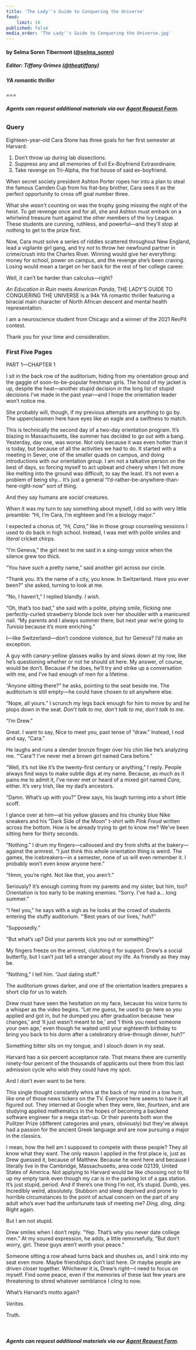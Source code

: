 ```yaml
---
title: 'The Lady''s Guide to Conquering the Universe'
feed:
    limit: 10
published: false
media_order: 'The Lady''s Guide to Conquering the Universe.jpg'
---
```


 #### by Selma Soren Tibermont ([@selma_soren](https://twitter.com/selma_soren?target=_blank))

##### Editor: Tiffany Grimes ([@theqtiffany](https://twitter.com/theqtiffany?target=_blank))

##### YA romantic thriller

===

###### **Agents can request additional materials via our [Agent Request Form](https://forms.gle/ttzaGQHoahEnkN6h6?target=_blank).**

### Query
 
Eighteen-year-old Cara Stone has three goals for her first semester at Harvard:
 
1. Don’t throw up during lab dissections.  
2. Suppress any and all memories of Evil Ex-Boyfriend Extraordinaire. 
3. Take revenge on Tri-Alpha, the frat house of said ex-boyfriend. 
 
When secret society president Ashton Porter ropes her into a plan to steal the famous Camden Cup from his frat-boy brother, Cara sees it as the perfect opportunity to cross off goal number three.
 
What she _wasn’t_ counting on was the trophy going missing the night of the heist. To get revenge once and for all, she and Ashton must embark on a whirlwind treasure hunt against the other members of the Ivy League. These students are cunning, ruthless, and powerful—and they’ll stop at nothing to get to the prize first. 
 
Now, Cara must solve a series of riddles scattered throughout New England, lead a vigilante girl gang, and try _not_ to throw her newfound partner in crime/crush into the Charles River. Winning would give her everything: money for school, power on campus, and the revenge she’s been craving. Losing would mean a target on her back for the rest of her college career. 
 
Well, it can’t be harder than calculus—right? 
 
_An Education in Ruin_ meets _American Panda_, THE LADY’S GUIDE TO CONQUERING THE UNIVERSE is a 94k YA romantic thriller featuring a biracial main character of North African descent and mental health representation. 
 
I am a neuroscience student from Chicago and a winner of the 2021 RevPit contest. 
 
Thank you for your time and consideration. 
 
### First Five Pages

PART 1—CHAPTER 1 

I sit in the back row of the auditorium, hiding from my orientation group and the gaggle of soon-to-be-popular freshman girls. The hood of my jacket is up, despite the heat—another stupid decision in the long list of stupid decisions I’ve made in the past year—and I hope the orientation leader won’t notice me.

She probably will, though, if my previous attempts are anything to go by. The upperclassmen here have eyes like an eagle and a swiftness to match.

This is technically the second day of a two-day orientation program. It’s blazing in Massachusetts, like summer has decided to go out with a bang. Yesterday, day one, was worse. Not only because it was even hotter than it is today, but because of all the activities we had to do. It started with a meeting in Sever, one of the smaller quads on campus, and doing introductions with our orientation group. I am not a talkative person on the best of days, so forcing myself to act upbeat and cheery when I felt more like melting into the ground was difficult, to say the least. It’s not even a problem of being shy… It’s just a general “I’d-rather-be-anywhere-than-here-right-now” sort of thing.

And they say humans are _social_ creatures.

When it was my turn to say something about myself, I did so with very little preamble: “Hi, I’m Cara, I’m eighteen and I’m a biology major.”

I expected a chorus of, “_Hi, Cara_,” like in those group counseling sessions I used to do back in high school. Instead, I was met with polite smiles and _literal_ cricket chirps.

“I’m Geneva,” the girl next to me said in a sing-songy voice when the silence grew too thick.

“You have _such_ a pretty name,” said another girl across our circle.

“Thank you. It’s the name of a city, you know. In Switzerland. Have you ever been?” she asked, turning to look at me.

“No, I haven’t,” I replied blandly. _I wish._

“Oh, that’s too bad,” she said with a polite, pitying smile, flicking one perfectly-curled strawberry blonde lock over her shoulder with a manicured nail. “My parents and I always summer there, but next year we’re going to _Tunisia_ because it’s more enriching.”

I—like Switzerland—don’t condone violence, but for Geneva? I’d make an exception.

A guy with canary-yellow glasses walks by and slows down at my row, like he’s questioning whether or not he should sit here. My answer, of course, would be don’t. Because if he does, he’ll try and strike up a conversation with me, and I’ve had enough of men for a lifetime.

“Anyone sitting there?” he asks, pointing to the seat beside me. The auditorium is still empty—he could have chosen to sit anywhere else.

“Nope, all yours.” I scrunch my legs back enough for him to move by and he plops down in the seat. _Don’t talk to me, don’t talk to me, don’t talk to me._

“I’m Drew.”

Great. I want to say, Nice to meet you, past tense of “draw.” Instead, I nod and say, “Cara.”

He laughs and runs a slender bronze finger over his chin like he’s analyzing me. “‘Cara’? I’ve never met a brown girl named Cara before.”

“Well, it’s not like it’s the twenty-first century or anything,” I reply. People always find ways to make subtle digs at my name. Because, as much as it pains me to admit it, I’ve never met or heard of a mixed girl named _Cara_, either. It’s very Irish, like my dad’s ancestors.

“Damn. What’s up with you?” Drew says, his laugh turning into a short little scoff.

I glance over at him—at his yellow glasses and his chunky blue Nike sneakers and his “Dark Side of the Moon” t-shirt with _Pink Freud_ written across the bottom. How is he already trying to get to know me? We’ve been sitting here for thirty seconds.

“Nothing.” I drum my fingers—calloused and dry from shifts at the bakery—against the armrest. “I just think this whole orientation thing is weird. The games, the icebreakers—in a semester, none of us will even remember it. I probably won’t even know anyone here.”

“Hmm, you’re right. Not like that, you aren’t.”

Seriously? It’s enough coming from my parents and my sister, but him, too? Orientation is too early to be making enemies. “Sorry. I’ve had a… long summer.”

“I feel you,” he says with a sigh as he looks at the crowd of students entering the stuffy auditorium. “‘Best years of our lives,’ huh?”

“Supposedly.”

“But what’s up? Did your parents kick you out or something?”

My fingers freeze on the armrest, clutching it for support. Drew’s a social butterfly, but I can’t just tell a stranger about my life. As friendly as they may be.

“Nothing,” I tell him. “Just dating stuff.”

The auditorium grows darker, and one of the orientation leaders prepares a short clip for us to watch.

Drew must have seen the hesitation on my face, because his voice turns to a whisper as the video begins. “Let me guess, he used to go here so you applied and got in, but he dumped you after graduation because ‘new changes,’ and ‘it just wasn’t meant to be,’ and ‘I think you need someone your own age,’ even though he waited until your eighteenth birthday to bring you back to his dorm after a celebratory drive-through dinner, huh?”

Something bitter sits on my tongue, and I slouch down in my seat.

Harvard has a six percent acceptance rate. That means there are currently ninety-four percent of the thousands of applicants out there from this last admission cycle who wish they could have my spot.

And I don’t even want to be here.

This single thought constantly whirs at the back of my mind in a low hum, like one of those news tickers on the TV. Everyone here seems to have it all figured out. They interned at Google when they were, like, _fourteen_, and are studying applied mathematics in the hopes of becoming a backend software engineer for a mega start-up. Or their parents both won the Pulitzer Prize (different categories and years, obviously) but they’ve always had a passion for the ancient Greek language and are now pursuing a major in the classics.

I mean, how the hell am I supposed to compete with these people? They all know what they want. The only reason I applied in the first place is, just as Drew guessed it, because of Matthew. Because he went here and because I literally live in the Cambridge, Massachusetts, area code 02139, United States of America. Not applying to Harvard would be like choosing not to fill up my empty tank even though my car is in the parking lot of a gas station. It’s just stupid, period. And if there’s one thing I’m not, it’s stupid. Dumb, yes. Incredibly weird, absolutely. Stubborn and sleep deprived and prone to horrible circumstances to the point of actual concern on the part of any adult who’s ever had the unfortunate task of meeting me? _Ding, ding, ding_. Right again.

But I am not stupid.

Drew smiles when I don’t reply. “Yep. That’s why you never date college men.” At my soured expression, he adds, a little remorsefully, “But don’t worry, girl. These guys aren’t worth your peace.”

Someone sitting a row ahead turns back and shushes us, and I sink into my seat even more. Maybe friendships don’t last here. Or maybe people are driven closer together. Whichever it is, Drew’s right—I need to focus on myself. Find some peace, even if the memories of these last few years are threatening to shred whatever semblance I cling to now.

What’s Harvard’s motto again?

_Veritas._

Truth.
</br>
</br>
</br>

###### **Agents can request additional materials via our [Agent Request Form](https://forms.gle/ttzaGQHoahEnkN6h6?target=_blank).**